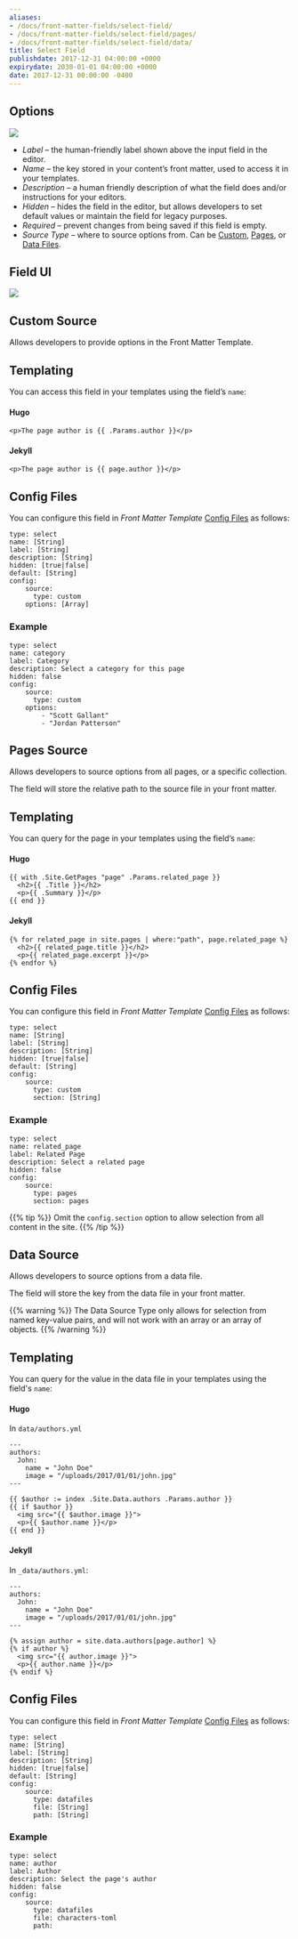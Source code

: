 ```yaml
---
aliases:
- /docs/front-matter-fields/select-field/
- /docs/front-matter-fields/select-field/pages/
- /docs/front-matter-fields/select-field/data/
title: Select Field
publishdate: 2017-12-31 04:00:00 +0000
expirydate: 2030-01-01 04:00:00 +0000
date: 2017-12-31 00:00:00 -0400
---
```

## Options
![](/uploads/2018/01/select-custom-options.png)

* _Label_ – the human-friendly label shown above the input field in the editor.
* _Name_ – the key stored in your content’s front matter, used to access it in your templates.
* _Description_ – a human friendly description of what the field does and/or instructions for your editors.
* _Hidden_ – hides the field in the editor, but allows developers to set default values or maintain the field for legacy purposes.
* _Required_ – prevent changes from being saved if this field is empty.
* _Source Type_  – where to source options from. Can be [Custom](/docs/settings/fields/select#custom-source), [Pages](/docs/settings/fields/select#pages-source), or [Data Files](/docs/settings/fields/select#data-source).

## Field UI
![](/uploads/2018/01/select-preview.png)

## Custom Source
Allows developers to provide options in the Front Matter Template.

## Templating
You can access this field in your templates using the field’s `name`:

#### Hugo
```
<p>The page author is {{ .Params.author }}</p>
```

#### Jekyll
```
<p>The page author is {{ page.author }}</p>
```

## Config Files
You can configure this field in _Front Matter Template_ [Config Files](/docs/settings/config-files/) as follows:

```
type: select
name: [String]
label: [String]
description: [String] 
hidden: [true|false]
default: [String]
config:
    source:
      type: custom
    options: [Array]
```

### Example
```
type: select
name: category
label: Category
description: Select a category for this page
hidden: false
config:
    source:
      type: custom
    options:
        - "Scott Gallant"
        - "Jordan Patterson"
```

## Pages Source
Allows developers to source options from all pages, or a specific collection.

The field will store the relative path to the source file in your front matter.

## Templating
You can query for the page in your templates using the field’s `name`:

#### Hugo
```
{{ with .Site.GetPages "page" .Params.related_page }}
  <h2>{{ .Title }}</h2>
  <p>{{ .Summary }}</p>
{{ end }}
```

#### Jekyll
```
{% for related_page in site.pages | where:"path", page.related_page %}
  <h2>{{ related_page.title }}</h2>
  <p>{{ related_page.excerpt }}</p>
{% endfor %}
```

## Config Files
You can configure this field in _Front Matter Template_ [Config Files](/docs/settings/config-files/) as follows:

```
type: select
name: [String]
label: [String]
description: [String] 
hidden: [true|false]
default: [String]
config:
    source:
      type: custom
      section: [String]
```

### Example
```
type: select
name: related_page
label: Related Page
description: Select a related page
hidden: false
config:
    source:
      type: pages
      section: pages
```

{{% tip %}}
Omit the `config.section` option to allow selection from all content in the site.
{{% /tip %}}

## Data Source
Allows developers to source options from a data file.

The field will store the key from the data file in your front matter.

{{% warning %}}
The Data Source Type only allows for selection from named key-value pairs, and will not work with an array or an array of objects.
{{% /warning %}}

## Templating
You can query for the value in the data file in your templates using the field's `name`:

#### Hugo
In `data/authors.yml`
```
---
authors:
  John:
    name = "John Doe"
    image = "/uploads/2017/01/01/john.jpg"
---
```

```
{{ $author := index .Site.Data.authors .Params.author }}
{{ if $author }}
  <img src="{{ $author.image }}">
  <p>{{ $author.name }}</p>
{{ end }}
```

#### Jekyll
In `_data/authors.yml`:
```
---
authors:
  John:
    name = "John Doe"
    image = "/uploads/2017/01/01/john.jpg"
---
```

```
{% assign author = site.data.authors[page.author] %}
{% if author %}
  <img src="{{ author.image }}">
  <p>{{ author.name }}</p>
{% endif %}
```

## Config Files
You can configure this field in _Front Matter Template_ [Config Files](/docs/settings/config-files/) as follows:

```
type: select
name: [String]
label: [String]
description: [String] 
hidden: [true|false]
default: [String]
config:
    source:
      type: datafiles
      file: [String]
      path: [String]
```

### Example
```
type: select
name: author
label: Author
description: Select the page's author
hidden: false
config:
    source:
      type: datafiles
      file: characters-toml
      path: 
```